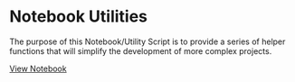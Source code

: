 # Notebook Utilities

The purpose of this Notebook/Utility Script is to provide a series of helper functions that will simplify the development of more complex projects.

[View Notebook](./utilities.ipynb)
